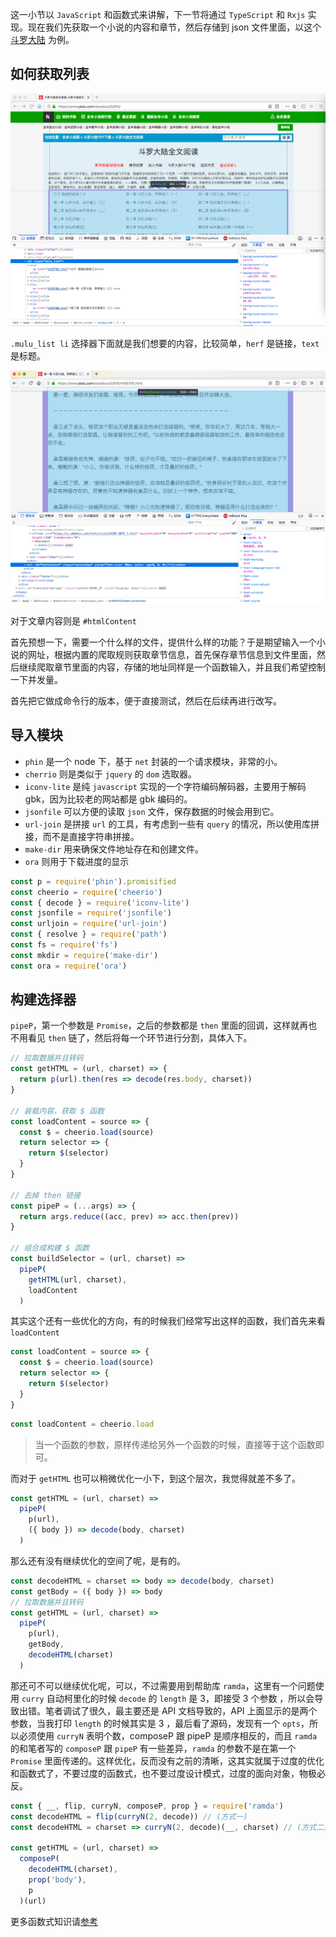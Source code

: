 这一小节以 `JavaScript` 和函数式来讲解，下一节将通过 `TypeScript` 和 `Rxjs` 实现。现在我们先获取一个小说的内容和章节，然后存储到 json 文件里面，以这个 [斗罗大陆](https://www.ybdu.com/xiaoshuo/0/910/) 为例。

## 如何获取列表

![crawl_selector](./img/crawl_selector.png)

`.mulu_list li` 选择器下面就是我们想要的内容，比较简单，`herf` 是链接，`text` 是标题。

![crawl_detail_selector](./img/crawl_detail_selector.png)

对于文章内容则是 `#htmlContent`

首先预想一下，需要一个什么样的文件，提供什么样的功能？于是期望输入一个小说的网址，根据内置的爬取规则获取章节信息，首先保存章节信息到文件里面，然后继续爬取章节里面的内容，存储的地址同样是一个函数输入，并且我们希望控制一下并发量。

首先把它做成命令行的版本，便于直接测试，然后在后续再进行改写。

## 导入模块

- `phin` 是一个 node 下，基于 `net` 封装的一个请求模块，非常的小。
- `cherrio` 则是类似于 `jquery` 的 `dom` 选取器。
- `iconv-lite` 是纯 `javascript` 实现的一个字符编码解码器，主要用于解码 gbk，因为比较老的网站都是 gbk 编码的。
- `jsonfile` 可以方便的读取 `json` 文件，保存数据的时候会用到它。
- `url-join` 是拼接 `url` 的工具，有考虑到一些有 `query` 的情况，所以使用库拼接，而不是直接字符串拼接。
- `make-dir` 用来确保文件地址存在和创建文件。
- `ora` 则用于下载进度的显示

```js
const p = require('phin').promisified
const cheerio = require('cheerio')
const { decode } = require('iconv-lite')
const jsonfile = require('jsonfile')
const urljoin = require('url-join')
const { resolve } = require('path')
const fs = require('fs')
const mkdir = require('make-dir')
const ora = require('ora')
```

## 构建选择器

`pipeP`，第一个参数是 `Promise`，之后的参数都是 `then` 里面的回调，这样就再也不用看见 `then` 链了，然后将每一个环节进行分割，具体入下。

```javascript
// 拉取数据并且转码
const getHTML = (url, charset) => {
  return p(url).then(res => decode(res.body, charset))
}

// 装载内容，获取 $ 函数
const loadContent = source => {
  const $ = cheerio.load(source)
  return selector => {
    return $(selector)
  }
}

// 去掉 then 链接
const pipeP = (...args) => {
  return args.reduce((acc, prev) => acc.then(prev))
}

// 组合成构建 $ 函数
const buildSelector = (url, charset) =>
  pipeP(
    getHTML(url, charset),
    loadContent
  )
```

其实这个还有一些优化的方向，有的时候我们经常写出这样的函数，我们首先来看 `loadContent`

```js
const loadContent = source => {
  const $ = cheerio.load(source)
  return selector => {
    return $(selector)
  }
}
```

```js
const loadContent = cheerio.load
```

> 当一个函数的参数，原样传递给另外一个函数的时候，直接等于这个函数即可。

而对于 `getHTML` 也可以稍微优化一小下，到这个层次，我觉得就差不多了。

```js
const getHTML = (url, charset) =>
  pipeP(
    p(url),
    ({ body }) => decode(body, charset)
  )
```

那么还有没有继续优化的空间了呢，是有的。

```js
const decodeHTML = charset => body => decode(body, charset)
const getBody = ({ body }) => body
// 拉取数据并且转码
const getHTML = (url, charset) =>
  pipeP(
    p(url),
    getBody,
    decodeHTML(charset)
  )
```

那还可不可以继续优化呢，可以，不过需要用到帮助库 `ramda`，这里有一个问题使用 `curry` 自动柯里化的时候 `decode` 的 `length` 是 3，即接受 3 个参数 ，所以会导致出错。笔者调试了很久，最主要还是 API 文档导致的，API 上面显示的是两个参数，当我打印 `length` 的时候其实是 3 ，最后看了源码，发现有一个 `opts`，所以必须使用 `curryN` 表明个数，composeP 跟 pipeP 是顺序相反的，而且 `ramda` 的和笔者写的 `composeP` 跟 `pipeP` 有一些差异，`ramda` 的参数不是在第一个 `Promise` 里面传递的。这样优化，反而没有之前的清晰，这其实就属于过度的优化和函数式了，不要过度的函数式，也不要过度设计模式，过度的面向对象，物极必反。

```js
const { __, flip, curryN, composeP, prop } = require('ramda')
const decodeHTML = flip(curryN(2, decode)) // (方式一)
const decodeHTML = charset => curryN(2, decode)(__, charset) // (方式二)

const getHTML = (url, charset) =>
  composeP(
    decodeHTML(charset),
    prop('body'),
    p
  )(url)
```

更多函数式知识请[参考](https://adispring.coding.me/categories/Thinking-in-Ramda/)
